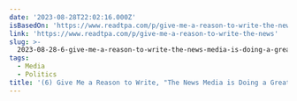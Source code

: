 ```yaml
---
date: '2023-08-28T22:02:16.000Z'
isBasedOn: 'https://www.readtpa.com/p/give-me-a-reason-to-write-the-news'
link: 'https://www.readtpa.com/p/give-me-a-reason-to-write-the-news'
slug: >-
  2023-08-28-6-give-me-a-reason-to-write-the-news-media-is-doing-a-great-job-about-i
tags:
  - Media
  - Politics
title: '(6) Give Me a Reason to Write, "The News Media is Doing a Great Job About I'
---
```


